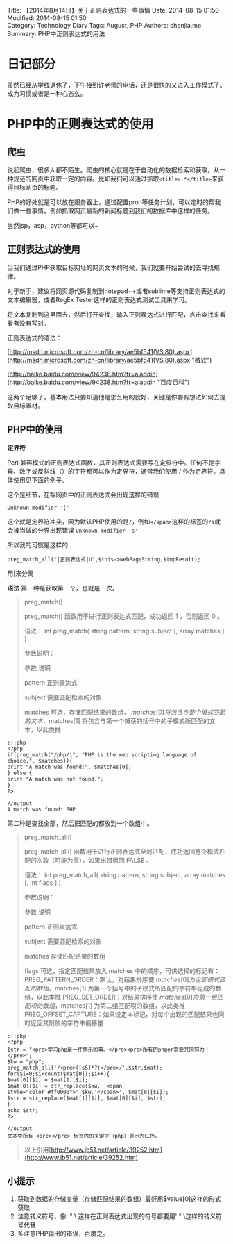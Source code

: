 Title: 【2014年8月14日】关于正则表达式的一些事情
Date: 2014-08-15 01:50   
Modified: 2014-08-15 01:50   
Category: Technology Diary
Tags: August, PHP
Authors: chenjia.me
Summary: PHP中正则表达式的用法

# 日记部分 #
虽然已经从学线退休了，下午接到许老师的电话，还是很快的又进入工作模式了。成为习惯或者是一种心态么。

# PHP中的正则表达式的使用 #
## 爬虫 ##
说起爬虫，很多人都不陌生。爬虫的核心就是在于自动化的数据检索和获取。从一种规范的网页中获取一定的内容。比如我们可以通过抓取`<title>.*</title>`来获得目标网页的标题。

PHP的好处就是可以放在服务器上，通过配置pron等任务计划，可以定时的帮我们做一些事情，例如抓取网页最新的新闻标题到我们的数据库中这样的任务。

当然jsp，asp，python等都可以~

## 正则表达式的使用 ##
当我们通过PHP获取目标网址的网页文本的时候，我们就要开始尝试的去寻找规律。

对于新手，建议将网页源代码复制到notepad++或者sublime等支持正则表达式的文本编辑器，或者RegEx Tester这样的正则表达式测试工具来学习。

将文本复制到这里面去，然后打开查找，输入正则表达式进行匹配，点击查找来看看有没有写对。

正则表达式的语法：

[http://msdn.microsoft.com/zh-cn/library/ae5bf541(VS.80).aspx](http://msdn.microsoft.com/zh-cn/library/ae5bf541(VS.80).aspx "微软")

[http://baike.baidu.com/view/94238.htm?fr=aladdin](http://baike.baidu.com/view/94238.htm?fr=aladdin "百度百科")

这两个足够了，基本用法只要知道他是怎么用的就好，关键是你要有想法如何去提取目标素材。

## PHP中的使用 ##
**定界符**

Perl 兼容模式的正则表达式函数，其正则表达式需要写在定界符中。任何不是字母、数字或反斜线（）的字符都可以作为定界符，通常我们使用 / 作为定界符。具体使用见下面的例子。

这个是细节，在写网页中的正则表达式会出现这样的错误

    Unknown modifier '[' 

这个就是定界符冲突，因为默认PHP使用的是`/`，例如`</span>`这样的标签的`/s`就会被当做的分界出现错误 `Unknown modifier 's' `

所以我的习惯是这样的
    
    preg_match_all("|正则表达式|U",$this->webPageString,$tmpResult);

用|来分离

**语法**
第一种是获取第一个，也就是一次。
> preg_match()
> 
> preg_match() 函数用于进行正则表达式匹配，成功返回 1 ，否则返回 0 。
> 
> 语法：
> int preg_match( string pattern, string subject [, array matches ] )
> 
> 参数说明： 
> 
> 参数	说明
> 
> pattern	正则表达式
> 
> subject	需要匹配检索的对象
> 
> matches	可选，存储匹配结果的数组， $matches[0] 将包含与整个模式匹配的文本，$matches[1] 将包含与第一个捕获的括号中的子模式所匹配的文本，以此类推

    :::php
	<?php
	if(preg_match("/php/i", "PHP is the web scripting language of choice.", $matches)){
    print "A match was found:". $matches[0];
	} else {
    print "A match was not found.";
	}
	?>

	//output
	A match was found: PHP
	


第二种是查找全部，然后把匹配的都放到一个数组中。

> preg_match_all()
> 
> preg_match_all() 函数用于进行正则表达式全局匹配，成功返回整个模式匹配的次数（可能为零），如果出错返回 FALSE 。
> 
> 语法：
> int preg_match_all( string pattern, string subject, array matches [, int flags ] ) 
> 
> 参数说明： 
> 
> 参数	说明
> 
> pattern	正则表达式
> 
> subject	需要匹配检索的对象
> 
> matches	存储匹配结果的数组
> 
> flags	
> 可选，指定匹配结果放入 matches 中的顺序，可供选择的标记有：
> PREG_PATTERN_ORDER：默认，对结果排序使 $matches[0] 为全部模式匹配的数组，$matches[1] 为第一个括号中的子模式所匹配的字符串组成的数组，以此类推
> PREG_SET_ORDER：对结果排序使 $matches[0] 为第一组匹配项的数组，$matches[1] 为第二组匹配项的数组，以此类推
> PREG_OFFSET_CAPTURE：如果设定本标记，对每个出现的匹配结果也同时返回其附属的字符串偏移量

    :::php
	<?php
	$str = "<pre>学习php是一件快乐的事。</pre><pre>所有的phper需要共同努力！</pre>";
	$kw = "php";
	preg_match_all('/<pre>([sS]*?)</pre>/',$str,$mat);
	for($i=0;$i<count($mat[0]);$i++){
    $mat[0][$i] = $mat[1][$i];
    $mat[0][$i] = str_replace($kw, '<span style="color:#ff0000">'.$kw.'</span>', $mat[0][$i]);
    $str = str_replace($mat[1][$i], $mat[0][$i], $str);
	}
	echo $str;
	?>

	//output
	文本中所有 <pre></pre> 标签内的关键字（php）显示为红色。

> 以上引用[http://www.jb51.net/article/39252.htm](http://www.jb51.net/article/39252.htm)

## 小提示 ##


1. 获取到数据的存储变量（存储匹配结果的数组）最好用$value[0]这样的形式获取
2. 注意转义符号，像' " \ 这样在正则表达式出现的符号都要用\' \" \\这样的转义符号代替
3. 多注意PHP输出的错误，百度之。


